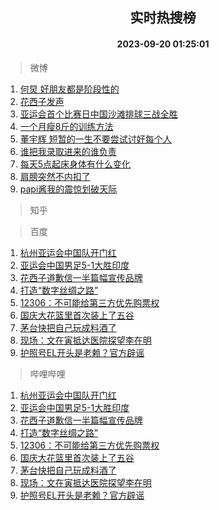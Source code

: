 <div align="center"><h2>实时热搜榜</h2><h4>2023-09-20 01:25:01</h4></div>

> 微博  

1. [何炅 好朋友都是阶段性的](https://s.weibo.com/weibo?q=%E4%BD%95%E7%82%85%20%E5%A5%BD%E6%9C%8B%E5%8F%8B%E9%83%BD%E6%98%AF%E9%98%B6%E6%AE%B5%E6%80%A7%E7%9A%84&t=31&band_rank=1&Refer=top)<br />
2. [花西子发声](https://s.weibo.com/weibo?q=%23%E8%8A%B1%E8%A5%BF%E5%AD%90%E5%8F%91%E5%A3%B0%23&t=31&band_rank=2&Refer=top)<br />
3. [亚运会首个比赛日中国沙滩排球三战全胜](https://s.weibo.com/weibo?q=%23%E4%BA%9A%E8%BF%90%E4%BC%9A%E9%A6%96%E4%B8%AA%E6%AF%94%E8%B5%9B%E6%97%A5%E4%B8%AD%E5%9B%BD%E6%B2%99%E6%BB%A9%E6%8E%92%E7%90%83%E4%B8%89%E6%88%98%E5%85%A8%E8%83%9C%23&t=31&band_rank=3&Refer=top)<br />
4. [一个月瘦8斤的训练方法](https://s.weibo.com/weibo?q=%E4%B8%80%E4%B8%AA%E6%9C%88%E7%98%A68%E6%96%A4%E7%9A%84%E8%AE%AD%E7%BB%83%E6%96%B9%E6%B3%95&t=31&band_rank=4&Refer=top)<br />
5. [董宇辉 短暂的一生不要尝试讨好每个人](https://s.weibo.com/weibo?q=%E8%91%A3%E5%AE%87%E8%BE%89%20%E7%9F%AD%E6%9A%82%E7%9A%84%E4%B8%80%E7%94%9F%E4%B8%8D%E8%A6%81%E5%B0%9D%E8%AF%95%E8%AE%A8%E5%A5%BD%E6%AF%8F%E4%B8%AA%E4%BA%BA&t=31&band_rank=5&Refer=top)<br />
6. [谁把我录取进来的谁负责](https://s.weibo.com/weibo?q=%23%E8%B0%81%E6%8A%8A%E6%88%91%E5%BD%95%E5%8F%96%E8%BF%9B%E6%9D%A5%E7%9A%84%E8%B0%81%E8%B4%9F%E8%B4%A3%23&t=31&band_rank=6&Refer=top)<br />
7. [每天5点起床身体有什么变化](https://s.weibo.com/weibo?q=%E6%AF%8F%E5%A4%A95%E7%82%B9%E8%B5%B7%E5%BA%8A%E8%BA%AB%E4%BD%93%E6%9C%89%E4%BB%80%E4%B9%88%E5%8F%98%E5%8C%96&t=31&band_rank=7&Refer=top)<br />
8. [肩膀突然不内扣了](https://s.weibo.com/weibo?q=%E8%82%A9%E8%86%80%E7%AA%81%E7%84%B6%E4%B8%8D%E5%86%85%E6%89%A3%E4%BA%86&t=31&band_rank=8&Refer=top)<br />
9. [papi酱我的震惊划破天际](https://s.weibo.com/weibo?q=%23papi%E9%85%B1%E6%88%91%E7%9A%84%E9%9C%87%E6%83%8A%E5%88%92%E7%A0%B4%E5%A4%A9%E9%99%85%23&t=31&band_rank=9&Refer=top)<br />

> 知乎  


> 百度  

1. [杭州亚运会中国队开门红](https://www.baidu.com/s?wd=%E6%9D%AD%E5%B7%9E%E4%BA%9A%E8%BF%90%E4%BC%9A%E4%B8%AD%E5%9B%BD%E9%98%9F%E5%BC%80%E9%97%A8%E7%BA%A2&sa=fyb_news&rsv_dl=fyb_news)<br />
2. [亚运会中国男足5-1大胜印度](https://www.baidu.com/s?wd=%E4%BA%9A%E8%BF%90%E4%BC%9A%E4%B8%AD%E5%9B%BD%E7%94%B7%E8%B6%B35-1%E5%A4%A7%E8%83%9C%E5%8D%B0%E5%BA%A6&sa=fyb_news&rsv_dl=fyb_news)<br />
3. [花西子道歉信一半篇幅宣传品牌](https://www.baidu.com/s?wd=%E8%8A%B1%E8%A5%BF%E5%AD%90%E9%81%93%E6%AD%89%E4%BF%A1%E4%B8%80%E5%8D%8A%E7%AF%87%E5%B9%85%E5%AE%A3%E4%BC%A0%E5%93%81%E7%89%8C&sa=fyb_news&rsv_dl=fyb_news)<br />
4. [打造“数字丝绸之路”](https://www.baidu.com/s?wd=%E6%89%93%E9%80%A0%E2%80%9C%E6%95%B0%E5%AD%97%E4%B8%9D%E7%BB%B8%E4%B9%8B%E8%B7%AF%E2%80%9D&sa=fyb_news&rsv_dl=fyb_news)<br />
5. [12306：不可能给第三方优先购票权](https://www.baidu.com/s?wd=12306%EF%BC%9A%E4%B8%8D%E5%8F%AF%E8%83%BD%E7%BB%99%E7%AC%AC%E4%B8%89%E6%96%B9%E4%BC%98%E5%85%88%E8%B4%AD%E7%A5%A8%E6%9D%83&sa=fyb_news&rsv_dl=fyb_news)<br />
6. [国庆大花篮里首次装上了五谷](https://www.baidu.com/s?wd=%E5%9B%BD%E5%BA%86%E5%A4%A7%E8%8A%B1%E7%AF%AE%E9%87%8C%E9%A6%96%E6%AC%A1%E8%A3%85%E4%B8%8A%E4%BA%86%E4%BA%94%E8%B0%B7&sa=fyb_news&rsv_dl=fyb_news)<br />
7. [茅台快把自己玩成料酒了](https://www.baidu.com/s?wd=%E8%8C%85%E5%8F%B0%E5%BF%AB%E6%8A%8A%E8%87%AA%E5%B7%B1%E7%8E%A9%E6%88%90%E6%96%99%E9%85%92%E4%BA%86&sa=fyb_news&rsv_dl=fyb_news)<br />
8. [现场：文在寅抵达医院探望李在明](https://www.baidu.com/s?wd=%E7%8E%B0%E5%9C%BA%EF%BC%9A%E6%96%87%E5%9C%A8%E5%AF%85%E6%8A%B5%E8%BE%BE%E5%8C%BB%E9%99%A2%E6%8E%A2%E6%9C%9B%E6%9D%8E%E5%9C%A8%E6%98%8E&sa=fyb_news&rsv_dl=fyb_news)<br />
9. [护照号EL开头是老赖？官方辟谣](https://www.baidu.com/s?wd=%E6%8A%A4%E7%85%A7%E5%8F%B7EL%E5%BC%80%E5%A4%B4%E6%98%AF%E8%80%81%E8%B5%96%EF%BC%9F%E5%AE%98%E6%96%B9%E8%BE%9F%E8%B0%A3&sa=fyb_news&rsv_dl=fyb_news)<br />

> 哔哩哔哩  

1. [杭州亚运会中国队开门红](https://www.baidu.com/s?wd=%E6%9D%AD%E5%B7%9E%E4%BA%9A%E8%BF%90%E4%BC%9A%E4%B8%AD%E5%9B%BD%E9%98%9F%E5%BC%80%E9%97%A8%E7%BA%A2&sa=fyb_news&rsv_dl=fyb_news)<br />
2. [亚运会中国男足5-1大胜印度](https://www.baidu.com/s?wd=%E4%BA%9A%E8%BF%90%E4%BC%9A%E4%B8%AD%E5%9B%BD%E7%94%B7%E8%B6%B35-1%E5%A4%A7%E8%83%9C%E5%8D%B0%E5%BA%A6&sa=fyb_news&rsv_dl=fyb_news)<br />
3. [花西子道歉信一半篇幅宣传品牌](https://www.baidu.com/s?wd=%E8%8A%B1%E8%A5%BF%E5%AD%90%E9%81%93%E6%AD%89%E4%BF%A1%E4%B8%80%E5%8D%8A%E7%AF%87%E5%B9%85%E5%AE%A3%E4%BC%A0%E5%93%81%E7%89%8C&sa=fyb_news&rsv_dl=fyb_news)<br />
4. [打造“数字丝绸之路”](https://www.baidu.com/s?wd=%E6%89%93%E9%80%A0%E2%80%9C%E6%95%B0%E5%AD%97%E4%B8%9D%E7%BB%B8%E4%B9%8B%E8%B7%AF%E2%80%9D&sa=fyb_news&rsv_dl=fyb_news)<br />
5. [12306：不可能给第三方优先购票权](https://www.baidu.com/s?wd=12306%EF%BC%9A%E4%B8%8D%E5%8F%AF%E8%83%BD%E7%BB%99%E7%AC%AC%E4%B8%89%E6%96%B9%E4%BC%98%E5%85%88%E8%B4%AD%E7%A5%A8%E6%9D%83&sa=fyb_news&rsv_dl=fyb_news)<br />
6. [国庆大花篮里首次装上了五谷](https://www.baidu.com/s?wd=%E5%9B%BD%E5%BA%86%E5%A4%A7%E8%8A%B1%E7%AF%AE%E9%87%8C%E9%A6%96%E6%AC%A1%E8%A3%85%E4%B8%8A%E4%BA%86%E4%BA%94%E8%B0%B7&sa=fyb_news&rsv_dl=fyb_news)<br />
7. [茅台快把自己玩成料酒了](https://www.baidu.com/s?wd=%E8%8C%85%E5%8F%B0%E5%BF%AB%E6%8A%8A%E8%87%AA%E5%B7%B1%E7%8E%A9%E6%88%90%E6%96%99%E9%85%92%E4%BA%86&sa=fyb_news&rsv_dl=fyb_news)<br />
8. [现场：文在寅抵达医院探望李在明](https://www.baidu.com/s?wd=%E7%8E%B0%E5%9C%BA%EF%BC%9A%E6%96%87%E5%9C%A8%E5%AF%85%E6%8A%B5%E8%BE%BE%E5%8C%BB%E9%99%A2%E6%8E%A2%E6%9C%9B%E6%9D%8E%E5%9C%A8%E6%98%8E&sa=fyb_news&rsv_dl=fyb_news)<br />
9. [护照号EL开头是老赖？官方辟谣](https://www.baidu.com/s?wd=%E6%8A%A4%E7%85%A7%E5%8F%B7EL%E5%BC%80%E5%A4%B4%E6%98%AF%E8%80%81%E8%B5%96%EF%BC%9F%E5%AE%98%E6%96%B9%E8%BE%9F%E8%B0%A3&sa=fyb_news&rsv_dl=fyb_news)<br />
